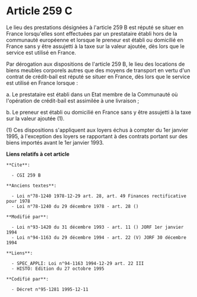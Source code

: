 # Article 259 C

Le lieu des prestations désignées à l'article 259 B est réputé se situer en France lorsqu'elles sont effectuées par un
prestataire établi hors de la communauté européenne et lorsque le preneur est établi ou domicilié en France sans y être
assujetti à la taxe sur la valeur ajoutée, dès lors que le service est utilisé en France.

Par dérogation aux dispositions de l'article 259 B, le lieu des locations de biens meubles corporels autres que des moyens de
transport en vertu d'un contrat de crédit-bail est réputé se situer en France, dès lors que le service est utilisé en France
lorsque :

a. Le prestataire est établi dans un Etat membre de la Communauté où l'opération de crédit-bail est assimilée à une
livraison ;

b. Le preneur est établi ou domicilié en France sans y être assujetti à la taxe sur la valeur ajoutée (1).

(1) Ces dispositions s'appliquent aux loyers échus à compter du 1er janvier 1995, à l'exception des loyers se rapportant à
des contrats portant sur des biens importés avant le 1er janvier 1993.

**Liens relatifs à cet article**

	**Cite**:

	  - CGI 259 B

	**Anciens textes**:

	  - Loi n°78-1240 1978-12-29 art. 28, art. 49 Finances rectificative pour 1978
	  - Loi n°78-1240 du 29 décembre 1978 - art. 28 ()

	**Modifié par**:

	  - Loi n°93-1420 du 31 décembre 1993 - art. 11 () JORF 1er janvier 1994
	  - Loi n°94-1163 du 29 décembre 1994 - art. 22 (V) JORF 30 décembre 1994

	**Liens**:

	  - SPEC_APPLI: Loi n°94-1163 1994-12-29 art. 22 III
	  - HISTO: Edition du 27 octobre 1995

	**Codifié par**:

	  - Décret n°95-1281 1995-12-11
